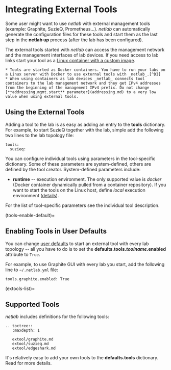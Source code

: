 # Integrating External Tools

Some user might want to use _netlab_ with external management tools (example: Graphite, SuzieQ, Prometheus...). _netlab_ can automatically generate the configuration files for these tools and start them as the last step in the **netlab up** process (after the lab has been configured).

The external tools started with _netlab_ can access the management network and the management interfaces of lab devices. If you need access to lab links start your tool as a [Linux container with a custom image](clab-linux).

```{warning}
* Tools are started as Docker containers. You have to run your labs on a Linux server with Docker to use external tools with _netlab_.[^DI]
* When using containers as lab devices _netlab_ connects tool containers to the lab management network and they get IPv4 addresses from the beginning of the management IPv4 prefix. Do not change [**addressing.mgmt.start** parameter](addressing.md) to a very low value when using external tools.
```

[^DI]: You can use **netlab install containerlab** to install Docker on a Ubuntu server.

## Using the External Tools

Adding a tool to the lab is as easy as adding an entry to the **tools** dictionary. For example, to start SuzieQ together with the lab, simple add the following two lines to the lab topology file:

```
tools:
  suzieq:
```

You can configure individual tools using parameters in the tool-specific dictionary. Some of these parameters are system-defined, others are defined by the tool creator. System-defined parameters include:

* **runtime** -- execution environment. The only supported value is *docker* (Docker container dynamically pulled from a container repository). If you want to start the tools on the Linux host, define *local* execution environment ([details](dev/extools.md)).

For the list of tool-specific parameters see the individual tool description.

(tools-enable-default)=
## Enabling Tools in User Defaults

You can change [user defaults](defaults.md) to start an external tool with every lab topology -- all you have to do is to set the **defaults.tools._toolname_.enabled** attribute to `True`.

For example, to use Graphite GUI with every lab you start, add the following line to `~/.netlab.yml` file:

```
tools.graphite.enabled: True
```

(extools-list)=
## Supported Tools

_netlab_ includes definitions for the following tools:

```eval_rst
.. toctree::
   :maxdepth: 1

   extool/graphite.md
   extool/suzieq.md
   extool/edgeshark.md
```

It's relatively easy to add your own tools to the **defaults.tools** dictionary. Read [](dev/extools.md) for more details.
